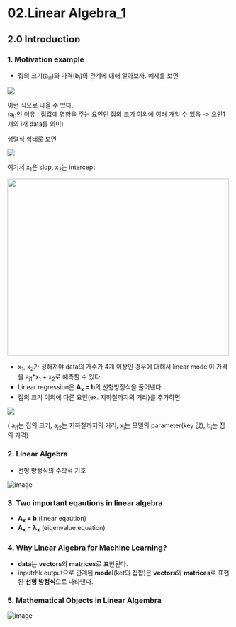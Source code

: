 02.Linear Algebra_1
=====

## 2.0 Introduction

### 1. Motivation example
- 집의 크기(a<sub>i1</sub>)와 가격(b<sub>i</sub>)의 관계에 대해 알아보자. 예제를 보면

<img src ="https://user-images.githubusercontent.com/60006301/92925770-f2cb9280-f475-11ea-9f9e-dea7b70d7d3c.png" width="" height="">

이런 식으로 나올 수 있다.   
(a<sub>i1</sub>인 이유 : 집값에 영향을 주는 요인인 집의 크기 이외에 여러 개일 수 있음 -> 요인1개의 i개 data를 의미)

행렬식 형태로 보면

<img src = "https://user-images.githubusercontent.com/60006301/92926367-e136ba80-f476-11ea-80f9-2c06e8387f03.png">

여기서 x<sub>1</sub>은 slop, x<sub>2</sub>는 intercept

<img src = "https://user-images.githubusercontent.com/60006301/92926703-64f0a700-f477-11ea-8f28-eee9bd903f00.png" width="500" height="400">

- x<sub>1</sub>, x<sub>2</sub>가 정해져야 data의 개수가 4개 이상인 경우에 대해서 linear model이 가격을 a<sub>j1</sub>*x<sub>1</sub> + x<sub>2</sub>로 예측할 수 있다.
- Linear regression은 **A<sub>x</sub> = b**의 선형방정식을 풀어낸다.
- 집의 크기 이외에 다른 요인(ex. 지하철까지의 거리)를 추가하면

<img src = "https://user-images.githubusercontent.com/60006301/92927448-94ec7a00-f478-11ea-938b-33703f9070cd.png">

( a<sub>i1</sub>는 집의 크기,  a<sub>i2</sub>는 지하철까지의 거리,  x<sub>i</sub>는 모델의 parameter(key 값), b<sub>i</sub>는 집의 가격)


### 2. Linear Algebra

- 선형 방정식의 수학적 기호

![image](https://user-images.githubusercontent.com/60006301/92927872-41c6f700-f479-11ea-86af-d18d86b8f819.png)

### 3. Two important eqautions in linear algebra
- **A<sub>x</sub> = b** (linear eqaution)
- **A<sub>x</sub> = λ<sub>x</sub>** (eigenvalue equation)

### 4. Why Linear Algebra for Machine Learning?
- **data**는 **vectors**와 **matrices**로 표현된다.
- inputrhk output으로 관계된 **model**(ket의 집합)은 **vectors**와 **matrices**로 표현된 **선형 방정식**으로 나타낸다.

### 5. Mathematical Objects in Linear Algembra
![image](https://user-images.githubusercontent.com/60006301/92928623-50fa7480-f47a-11ea-951d-382780a83ab6.png)
 
